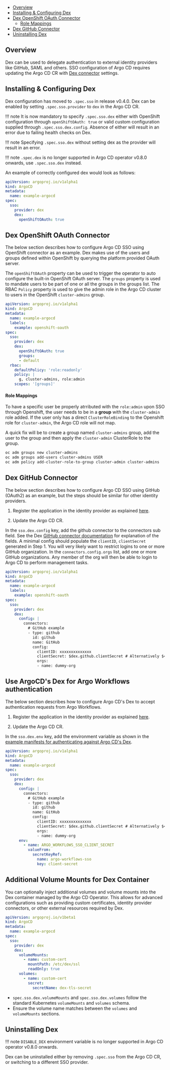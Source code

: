 - [Overview](#overview)
- [Installing & Configuring Dex](#installing--configuring-dex)
- [Dex OpenShift OAuth Connector](#dex-openshift-oauth-connector)
    - [Role Mappings](#role-mappings)
- [Dex GitHub Connector](#dex-github-connector)
- [Uninstalling Dex](#uninstalling-dex)

## Overview

Dex can be used to delegate authentication to external identity providers like GitHub, SAML and others. SSO configuration of Argo CD requires updating the Argo CD CR with [Dex connector](https://dexidp.io/docs/connectors/) settings.

## Installing & Configuring Dex

Dex configuration has moved to `.spec.sso` in release v0.4.0. Dex can be enabled by setting `.spec.sso.provider` to `dex` in the Argo CD CR.

!!! note
    It is now mandatory to specify `.spec.sso.dex` either with OpenShift configuration through `openShiftOAuth: true` or valid custom configuration supplied through `.spec.sso.dex.config`. Absence of either will result in an error due to failing health checks on Dex.

!!! note
    Specifying `.spec.sso.dex` without setting dex as the provider will result in an error.

!!! note
    `.spec.dex` is no longer supported in Argo CD operator v0.8.0 onwards, use `.spec.sso.dex` instead.

An example of correctly configured dex would look as follows:

```yaml
apiVersion: argoproj.io/v1alpha1
kind: ArgoCD
metadata:
  name: example-argocd
spec:
  sso:
    provider: dex
    dex:
      openShiftOAuth: true
```

## Dex OpenShift OAuth Connector

The below section describes how to configure Argo CD SSO using OpenShift connector as an example. Dex makes use of the users and groups defined within OpenShift by querying the platform provided OAuth server.

The `openShiftOAuth` property can be used to trigger the operator to auto configure the built-in OpenShift OAuth server. The `groups` property is used to mandate users to be part of one or all the groups in the groups list. The RBAC `Policy` property is used to give the admin role in the Argo CD cluster to users in the OpenShift `cluster-admins` group.

``` yaml
apiVersion: argoproj.io/v1alpha1
kind: ArgoCD
metadata:
  name: example-argocd
  labels:
    example: openshift-oauth
spec:
  sso:
    provider: dex
    dex:
      openShiftOAuth: true
      groups:
      - default
  rbac:
    defaultPolicy: 'role:readonly'
    policy: |
      g, cluster-admins, role:admin
    scopes: '[groups]'
```

#### Role Mappings

To have a specific user be properly atrributed with the `role:admin` upon SSO through Openshift, the user needs to be in a **group** with the `cluster-admin` role added. If the user only has a direct `ClusterRoleBinding` to the Openshift role for `cluster-admin`, the Argo CD role will not map.

A quick fix will be to create a group named `cluster-admins` group, add the user to the group and then apply the `cluster-admin` ClusterRole to the group.

```txt
oc adm groups new cluster-admins
oc adm groups add-users cluster-admins USER
oc adm policy add-cluster-role-to-group cluster-admin cluster-admins
```

## Dex GitHub Connector

The below section describes how to configure Argo CD SSO using GitHub (OAuth2) as an example, but the steps should be similar for other identity providers.

1. Register the application in the identity provider as explained [here](https://argoproj.github.io/argo-cd/operator-manual/user-management/#1-register-the-application-in-the-identity-provider).

2. Update the Argo CD CR.

In the `sso.dex.config` key, add the github connector to the connectors sub field. See the Dex [GitHub connector documentation](https://github.com/dexidp/website/blob/main/content/docs/connectors/github.md) for explanation of the fields. A minimal config should populate the `clientID`, `clientSecret` generated in Step 1.
You will very likely want to restrict logins to one or more GitHub organization. In the
`connectors.config.orgs` list, add one or more GitHub organizations. Any member of the org will then be able to login to Argo CD to perform management tasks.

``` yaml
apiVersion: argoproj.io/v1alpha1
kind: ArgoCD
metadata:
  name: example-argocd
  labels:
    example: openshift-oauth
spec:
  sso:
    provider: dex
    dex:
      config: |
        connectors:
          # GitHub example
          - type: github
            id: github
            name: GitHub
            config:
              clientID: xxxxxxxxxxxxxx
              clientSecret: $dex.github.clientSecret # Alternatively $<some_K8S_secret>:dex.github.clientSecret
              orgs:
              - name: dummy-org
```

## Use ArgoCD's Dex for Argo Workflows authentication

The below section describes how to configure Argo CD's Dex to accept authentication requests from Argo Workflows.

1. Register the application in the identity provider as explained [here](https://argoproj.github.io/argo-cd/operator-manual/user-management/#1-register-the-application-in-the-identity-provider).

2. Update the Argo CD CR.

In the `sso.dex.env` key, add the environment variable as shown in the [example manifests for authenticating against Argo CD's Dex](https://argoproj.github.io/argo-workflows/argo-server-sso-argocd/#example-manifests-for-authenticating-against-argo-cds-dex-kustomize).

``` yaml
apiVersion: argoproj.io/v1alpha1
kind: ArgoCD
metadata:
  name: example-argocd
spec:
  sso:
    provider: dex
    dex:
      config: |
        connectors:
          # GitHub example
          - type: github
            id: github
            name: GitHub
            config:
              clientID: xxxxxxxxxxxxxx
              clientSecret: $dex.github.clientSecret # Alternatively $<some_K8S_secret>:dex.github.clientSecret
              orgs:
              - name: dummy-org
      env:
        - name: ARGO_WORKFLOWS_SSO_CLIENT_SECRET
          valueFrom:
            secretKeyRef:
              name: argo-workflows-sso
              key: client-secret
```

## Additional Volume Mounts for Dex Container

You can optionally inject additional volumes and volume mounts into the Dex container managed by the Argo CD Operator. This allows for advanced configurations such as providing custom certificates, identity provider connectors, or other external resources required by Dex.

```yaml
apiVersion: argoproj.io/v1beta1
kind: ArgoCD
metadata:
  name: example-argocd
spec:
  sso:
    provider: dex
    dex: 
      volumeMounts:
        - name: custom-cert
          mountPath: /etc/dex/ssl
          readOnly: true
      volumes:
        - name: custom-cert
          secret:
            secretName: dex-tls-secret
```

- `spec.sso.dex.volumeMounts` and `spec.sso.dex.volumes` follow the standard Kubernetes `volumeMounts` and `volumes` schema.
- Ensure the volume name matches between the `volumes` and `volumeMounts` sections.

## Uninstalling Dex

!!! note
    `DISABLE_DEX` environment variable is no longer supported in Argo CD operator v0.8.0 onwards.

Dex can be uninstalled either by removing `.spec.sso` from the Argo CD CR, or switching to a different SSO provider.
